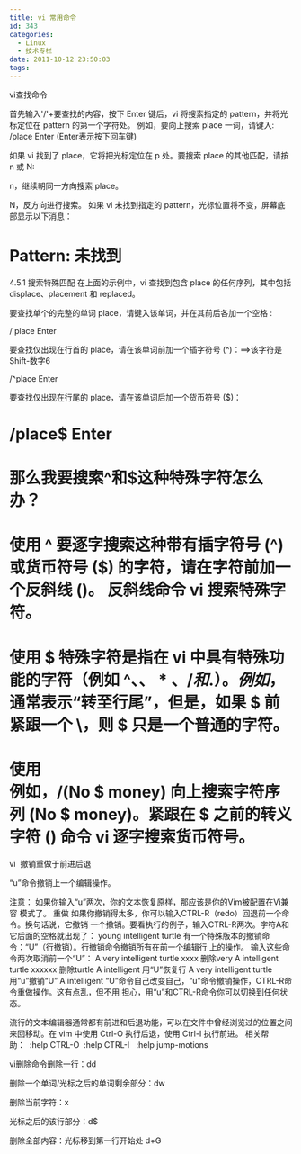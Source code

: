 ```yaml
---
title: vi 常用命令
id: 343
categories:
  - Linux
  - 技术专栏
date: 2011-10-12 23:50:03
tags:
---
```


<div id="blog_text">

vi查找命令

首先输入'/'+要查找的内容，按下 Enter 键后，vi 将搜索指定的 pattern，并将光标定位在 pattern 的第一个字符处。
例如，要向上搜索 place 一词，请键入:
/place Enter (Enter表示按下回车键)

如果 vi 找到了 place，它将把光标定位在 p 处。要搜索 place 的其他匹配，请按 n 或 N:

n，继续朝同一方向搜索 place。

N，反方向进行搜索。
如果 vi 未找到指定的 pattern，光标位置将不变，屏幕底部显示以下消息：

Pattern: 未找到
=========================
4.5.1 搜索特殊匹配
在上面的示例中，vi 查找到包含 place 的任何序列，其中包括 displace、placement 和 replaced。

要查找单个的完整的单词 place，请键入该单词，并在其前后各加一个空格 :

/ place Enter

要查找仅出现在行首的 place，请在该单词前加一个插字符号 (^)：==&gt;该字符是Shift-数字6

/^place Enter

要查找仅出现在行尾的 place，请在该单词后加一个货币符号 ($)：

/place$ Enter
======================
那么我要搜索^和$这种特殊字符怎么办？
======================
使用 ^
要逐字搜索这种带有插字符号 (^) 或货币符号 ($) 的字符，请在字符前加一个反斜线 (\)。
反斜线命令 vi 搜索特殊字符。
======================
使用 $
特殊字符是指在 vi 中具有特殊功能的字符（例如 ^、$、*、/ 和 .）。例如，$ 通常表示“转至行尾”，但是，如果 $ 前紧跟一个 \，则 $ 只是一个普通的字符。
======================
使用 \
例如，/(No \$ money) 向上搜索字符序列 (No $ money)。紧跟在 $ 之前的转义字符 (\) 命令 vi 逐字搜索货币符号。
======================

vi  撤销重做于前进后退

“u”命令撤销上一个编辑操作。

注意：
如果你输入“u”两次，你的文本恢复原样，那应该是你的Vim被配置在Vi兼容
模式了。
重做
如果你撤销得太多，你可以输入CTRL-R（redo）回退前一个命令。换句话说，它撤销
一个撤销。要看执行的例子，输入CTRL-R两次。字符A和它后面的空格就出现了：
young intelligent turtle
有一个特殊版本的撤销命令：“U”（行撤销）。行撤销命令撤销所有在前一个编辑行
上的操作。 输入这些命令两次取消前一个“U”：
A very intelligent turtle
xxxx 删除very
A intelligent turtle
xxxxxx 删除turtle
A intelligent
用“U”恢复行
A very intelligent turtle
用“u”撤销“U”
A intelligent
“U”命令自己改变自己，“u”命令撤销操作，CTRL-R命令重做操作。这有点乱，但不用
担心，用“u”和CTRL-R命令你可以切换到任何状态。

流行的文本编辑器通常都有前进和后退功能，可以在文件中曾经浏览过的位置之间来回移动。在 vim 中使用 Ctrl-O 执行后退，使用 Ctrl-I 执行前进。
相关帮助：  :help CTRL-O  :help CTRL-I   :help jump-motions

vi删除命令删除一行：dd

删除一个单词/光标之后的单词剩余部分：dw

删除当前字符：x

光标之后的该行部分：d$

删除全部内容：光标移到第一行开始处 d+G

</div>
